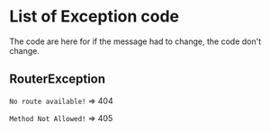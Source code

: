# List of Exception code

The code are here for if the message had to change, the code don't change.

## RouterException

`No route available!` => 404

`Method Not Allowed!` => 405
